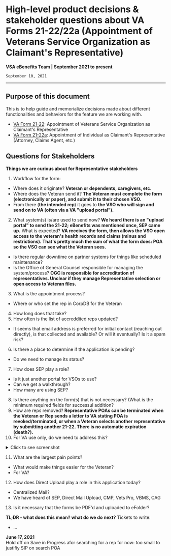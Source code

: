 # High-level product decisions & stakeholder questions about VA Forms 21-22/22a (Appointment of Veterans Service Organization as Claimant's Representative)
**VSA eBenefits Team | September 2021 to present**

`September 10, 2021` 

---

## Purpose of this document

This is to help guide and memorialize decisions made about different functionalities and behaviors for the feature we are working with.  

- [VA Form 21-22](https://www.vba.va.gov/pubs/forms/vba-21-22-are.pdf): Appointment of Veterans Service Organization as Claimant's Representative  
- [VA Form 21-22a](https://www.vba.va.gov/pubs/forms/vba-21-22a-are.pdf): Appointment of Individual as Claimant's Representative (Attorney, Claims Agent, etc.)

## Questions for Stakeholders

**Things we are curious about for Representative stakeholders**  
  
1. Workflow for the form:
- Where does it originate? **Veteran or dependents, caregivers, etc.**
- Where does the Veteran send it? **The Veteran must complete the form (electronically or paper), and submit it to their chosen VSO.** 
- From there (**the intended rep**) it goes to **the VSO who will sign and send on to VA (often via a VA "upload portal").**
2. What system(s) is/are used to send now? **We heard there is an "upload portal" to send the 21-22; eBenefits was mentioned once, SEP came up.** What is expected? **VA receives the form, then allows the VSO open access to the veteran's health records and claims (minus and restrictions). That's pretty much the sum of what the form does: POA so the VSO can see what the Veteran sees.**
- Is there regular downtime on partner systems for things like scheduled maintenance?
- Is the Office of General Counsel responsible for managing the system/process? **OGC is responsible for accreditation of representatives. Unclear if they manage Representative selection or open access to Veteran files.**
3. What is the appointment process?
- Where or who set the rep in CorpDB for the Veteran
4. How long does that take?
5. How often is the list of accreddited reps updated?
- It seems that email address is preferred for initial contact (reaching out directly), is that collected and available? Or will it eventually? Is it a spam risk?
6. Is there a place to determine if the application is pending?
- Do we need to manage its status?
7. How does SEP play a role?  
- Is it just another portal for VSOs to use?  
- Can we get a walkthrough?  
- How many are using SEP?  
8. Is there anything on the form(s) that is not necessary?  (What is the minimum required fields for successul addition?  
9. How are reps removed? **Representative POAs can be terminated when the Veteran or Rep sends a letter to VA stating POA is revoked/terminated, or when a Veteran selects another representative by submitting another 21-22. There is no automatic expiration (death?).**
10. For VA use only, do we need to address this?    
<details>
  <summary>Click to see screenshot</summary>
  
  ![image](https://user-images.githubusercontent.com/53826255/132881760-e29a1be7-ca56-45dd-8d49-8ccbeefce464.png)
  
</details>

11. What are the largest pain points?   
- What would make things easier for the Veteran?   
- For VA?  
12. How does Direct Upload play a role in this application today?   
- Centralized Mail?   
- We have heard of SEP, Direct Mail Upload, CMP, Vets Pro, VBMS, CAG  
13. Is it necessary that the forms be PDF'd and uploaded to eFolder?  

**TL;DR - what does this mean?  what do we do next?**
Tickets to write:
- ...


**June 17, 2021**  
Hold off on Save in Progress afor searching for a rep for now: too small to justifiy SIP on search POA
